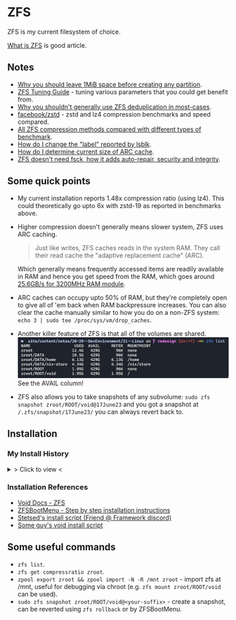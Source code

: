 # ZFS

ZFS is my current filesystem of choice.

[What is ZFS](https://itsfoss.com/what-is-zfs) is good article.

## Notes

* [Why you should leave 1MiB space before creating any partition](https://superuser.com/questions/1483928/why-do-windows-and-linux-leave-1mib-unused-before-first-partition).
* [ZFS Tuning Guide](https://www.high-availability.com/docs/ZFS-Tuning-Guide) - tuning various parameters that you could get benefit from.
* [Why you shouldn't generally use ZFS deduplication in most-cases](https://www.truenas.com/docs/references/zfsdeduplication).
* [facebook/zstd](https://github.com/facebook/zstd) - zstd and lz4 compression benchmarks and speed compared.
* [All ZFS compression methods compared with different types of benchmark](https://docs.google.com/spreadsheets/d/1TvCAIDzFsjuLuea7124q-1UtMd0C9amTgnXm2yPtiUQ/edit?usp=drivesdk).
* [How do I change the "label" reported by lsblk](https://askubuntu.com/questions/1103569/how-do-i-change-the-label-reported-by-lsblk).
* [How do I determine current size of ARC cache](https://superuser.com/questions/1137416/how-can-i-determine-the-current-size-of-the-arc-in-zfs-and-how-does-the-arc-rel).
* [ZFS doesn't need fsck, how it adds auto-repair, security and integrity](https://klarasystems.com/articles/openzfs-data-security-vs-integrity).

## Some quick points

* My current installation reports 1.48x compression ratio (using lz4). This could theoretically go upto 6x with zstd-19 as reported in benchmarks above.

* Higher compression doesn't generally means slower system, ZFS uses ARC caching.
  > Just like writes, ZFS caches reads in the system RAM. They call their read cache the "adaptive replacement cache" (ARC).

  Which generally means frequently accessed items are readily available in RAM and hence you get speed from the RAM, which goes around [25.6GB/s for 3200MHz RAM module](https://www.transcend-info.com/Support/FAQ-292).

* ARC caches can occupy upto 50% of RAM, but they're completely open to give all of 'em back when RAM backpressure increases. You can also clear the cache manually similar to how you do on a non-ZFS system:<br>`echo 3 | sudo tee /proc/sys/vm/drop_caches`.

* Another killer feature of ZFS is that all of the volumes are shared.
  ![ZFS Pool](./21.01-ZFS-pool.jpg)
  See the AVAIL column!

* ZFS also allows you to take snapshots of any subvolume: `sudo zfs snapshot zroot/ROOT/void@17June23` and you got a snapshot at `/.zfs/snapshot/17June23/` you can always revert back to.


## Installation

### My Install History

<details>
<summary style="cursor: pointer;">&gt; Click to view &lt;</summary>

```bash
# Setup a 8-letter hexadecimal hostid (I like a bad food xD)
zgenhostid -f abadf00d

# Cleanup the disk
# blkdiscard is zero-write most-efficient disk clearing method
zpool labelclear -f /dev/nvme0n1 || true
blkdiscard -f /dev/nvme0n1

# Create partitions (boot, swap, zfs root)
sgdisk -n 1:1m:+550m -t 1:ef00 /dev/nvme0n1
sgdisk -L | grep ef00         # ef00 EFI system partition
sgdisk -L | grep -i swap      # 8200 Linux swap
sgdisk -n 2:0:+8G -t 2:8200 /dev/nvme0n1
sgdisk -L | grep -i bf00      # bf00 Solaris root
sgdisk -n 3:0:0 -t 3:bf00 /dev/nvme0n1

mkfs.vfat /dev/nvme0n1p1
mkswap /dev/nvme0n1p2
swapon /dev/nvme0n1p2

# Create a new dataset (zroot)
man zpool-create
man zfsprops
man zpoolprops

zpool create -f -o ashift=12 -O acltype=posixacl -O atime=off -O compression=lz4 -O xattr=sa -O canmount=off -m none zroot /dev/nvme0n1p3

# Create subvolumes in the dataset (zroot/ROOT, zroot/DATA)
man zfs

zfs create -o canmount=off -o mountpoint=none zroot/ROOT
zfs create -o canmount=noauto -o mountpoint=/ zroot/ROOT/void
zfs create -o canmount=off -o mountpoint=none zroot/DATA
zfs create -o mountpoint=/home zroot/DATA/home

zpool set bootfs=zroot/ROOT/void zroot

zfs export zroot
zpool import -N -R /mnt zroot
zfs mount zroot/ROOT/void
zfs mount zroot/DATA/home
udevadm trigger    # force kernel to re-read mount info (optional)

mkdir -p /mnt/boot/efi
mount /dev/nvme0n1p1 /mnt/boot/efi

# Ensure everything is well-n-good
mount | grep mnt

# <connect to internet>
ln -s /etc/sv/dbus /var/service
ln -s /etc/sv/iwd /var/service
ln -s /etc/sv/dhcpcd /var/service
iwctl station wlan0 scan
iwctl station wlan0 connect V2040

XBPS_ARCH=x86_64 xbps-install -S -R https://mirrors.dotsrc.org/voidlinux/current -r /mnt base-system zfs zfsbootmenu linux-headers linux5.18 linux5.18-headers iwd neovim linux-firmware-intel mesa-dri vulkan-loader mesa-vulkan-intel intel-video-accel xf86-video-intel efibootmgr gummiboot-efistub

mkdir -p /mnt/etc/zfs
zpool set cachefile=/etc/zfs/zpool.cache zroot

echo framework > /mnt/etc/hostname
cp /etc/hostid /mnt/etc/hostid
cp /etc/zfs/zpool.cache /mnt/etc/zfs/zpool.cache

# Set keyboard layout & timezone
nvim /mnt/etc/rc.conf
ln -sf /usr/share/zoneinfo/Asia/Kolkata /mnt/etc/localtime

# Setup dracut
cat << EOF > /etc/dracut.conf.d/zol.conf
nofsck="yes"
add_dracutmodules+=" zfs "
omit_dracutmodules+=" btrfs "
EOF

zfs set org.zfsbootmenu:commandline="loglevel=4 acpi_osi='Windows 2020' net.ifnames=0 i915.enable_psr=1 intel_pstate=disable nvme.noacpi=1" zroot/ROOT  # setting on ROOT makes all children inherit the property (useful in multi-boot)

# Generate locales
sed -i '/en_US/s/^#//' /mnt/etc/default/libc-locales
sed -i 's/LANG=.*/LANG=en_US.UTF-8/' /mnt/etc/locale.conf
xchroot /mnt xbps-reconfigure -f glibc-locales

# Add user
xchroot /mnt useradd -m animesh -G network,wheel,video,audio,input
xchroot /mnt chown -R animesh:animesh /home/animesh
xchroot /mnt passwd animesh
sed -i '/%wheel ALL=(ALL:ALL) ALL/s/^#//' /etc/sudoers

# Add mountpoints
blkid
echo "$(blkid | grep nvme0n1p1 | cut -d' ' -f2) /boot/efi vfat defaults 0 0" >> /mnt/etc/fstab
echo "$(blkid | grep nvme0n1p2 | cut -d' ' -f2) none swap defaults 0 0" >> /mnt/etc/fstab

# Configure ZFSBootMenu
cat << EOF > /etc/zfsbootmenu/config.yaml
Global:
  ManageImages: true
  BootMountPoint: /boot/efi
  DracutConfDir: /etc/zfsbootmenu/dracut.conf.d
  PreHooksDir: /etc/zfsbootmenu/generate-zbm.pre.d
  PostHooksDir: /etc/zfsbootmenu/generate-zbm.post.d
  InitCPIOConfig: /etc/zfsbootmenu/mkinitcpio.conf
Components:
  Enabled: false
EFI:
  ImageDir: /boot/efi/EFI/zbm
  Versions: false
  Enabled: true
Kernel:
  CommandLine: loglevel=4 acpi_osi='Windows 2020' net.ifnames=0 i915.enable_psr=1 intel_pstate=disable nvme.noacpi=1
EOF

xchroot /mnt xbps-reconfigure -fa

# Generate EFI entries for booting
man efibootmgr
xchroot /mnt efibootmgr --create --disk /dev/nvme0n1 --part 1 -L "ZFSBootMenu (Backup)" --loader \\EFI\\zbm\\vmlinuz-backup.efi
xchroot /mnt efibootmgr --create --disk /dev/nvme0n1 --part 1 -L "ZFSBootMenu" --loader \\EFI\\zbm\\vmlinuz.efi

umount -n -R /mnt
zpool export zroot
reboot
```

</details>

### Installation References

* [Void Docs - ZFS](https://docs.voidlinux.org/installation/guides/zfs.html)
* [ZFSBootMenu - Step by step installation instructions](https://docs.zfsbootmenu.org/en/latest/guides/void-linux/uefi.html#zfs-pool-creation)
* [Stetsed's install script (Friend @ Framework discord)](https://github.com/Stetsed/.dotfiles/blob/main/.bin/install/01-zfs_install.sh)
* [Some guy's void install script](https://github.com/eoli3n/void-config/tree/master/scripts/install)


## Some useful commands

* `zfs list`.
* `zfs get compressratio zroot`.
* `zpool export zroot && zpool import -N -R /mnt zroot` - import zfs at /mnt, useful for debugging via chroot (e.g. `zfs mount zroot/ROOT/void` can be used).
* `sudo zfs snapshot zroot/ROOT/void@<your-suffix>` - create a snapshot, can be reverted using `zfs rollback` or by ZFSBootMenu.
